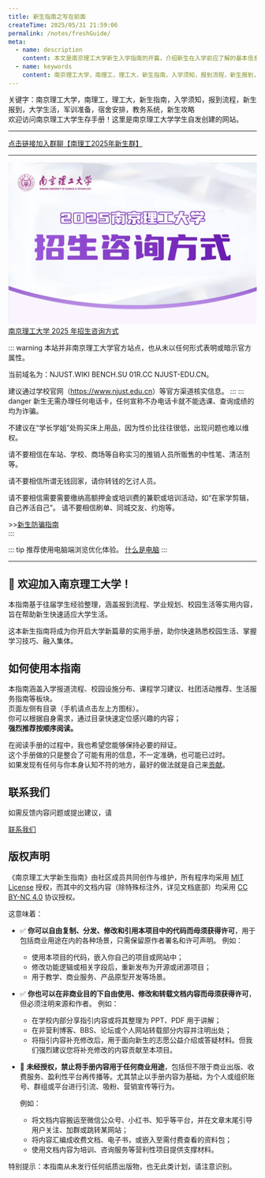 ```yaml
---
title: 新生指南之写在前面
createTime: 2025/05/31 21:59:06
permalink: /notes/freshGuide/
meta:
  - name: description
    content: 本文是南京理工大学新生入学指南的开篇，介绍新生在入学前应了解的基本信息、注意事项和实用建议，帮助你顺利开启大学生活。
  - name: keywords
    content: 南京理工大学，南理工，理工大，新生指南，入学须知，报到流程，新生报到，大学生活，军训准备，宿舍安排，教务系统，新生攻略
---
```


关键字：南京理工大学，南理工，理工大，新生指南，入学须知，报到流程，新生报到，大学生活，军训准备，宿舍安排，教务系统，新生攻略   
欢迎访问南京理工大学生存手册！这里是南京理工大学学生自发创建的网站。

---

 [点击链接加入群聊【南理工2025年新生群】](https://qm.qq.com/q/lpQB7nO77O)  
 
 ---

![招生咨询](ststic/ZSZXFS.webp)
[南京理工大学 2025 年招生咨询方式](https://mp.weixin.qq.com/s/P_LFKLAO_nSCX_WBqi-IRA)



::: warning
本站并非南京理工大学官方站点，也从未以任何形式表明或暗示官方属性。

当前域名为：NJUST.WIKI BENCH.SU 01R.CC NJUST-EDU.CN。

建议通过学校官网（<https://www.njust.edu.cn>）等官方渠道核实信息。
:::
::: danger
新生无需办理任何电话卡，任何宣称不办电话卡就不能选课、查询成绩的均为诈骗。  

不建议在“学长学姐”处购买床上用品，因为性价比往往很低，出现问题也难以维权。  

请不要相信在车站、学校、商场等自称实习的推销人员所贩售的中性笔、清洁剂等。  

请不要相信所谓无钱回家，请你转钱的乞讨人员。  

请不要相信需要需要缴纳高额押金或培训费的兼职或培训活动，如“在家学剪辑，自己养活自己”。
请不要相信刷单、同城交友、约炮等。  

\>>[新生防骗指南](/notes/freshGuide/antiScam.html)  
:::

::: tip
推荐使用电脑端浏览优化体验。
[什么是电脑](/%E9%80%89%E8%B4%AD%E6%8C%87%E5%8D%97/%E7%94%B5%E8%84%91%E9%80%89%E8%B4%AD.html)
:::

---

## :tada: 欢迎加入南京理工大学！

本指南基于往届学生经验整理，涵盖报到流程、学业规划、校园生活等实用内容，旨在帮助新生快速适应大学生活。  

这本新生指南将成为你开启大学新篇章的实用手册，助你快速熟悉校园生活、掌握学习技巧、融入集体。  

## 如何使用本指南

本指南涵盖入学报道流程、校园设施分布、课程学习建议、社团活动推荐、生活服务指南等板块。  
页面左侧有目录（手机请点击左上方图标）。  
你可以根据自身需求，通过目录快速定位感兴趣的内容；  
**强烈推荐按顺序阅读。**  

在阅读手册的过程中，我也希望您能够保持必要的辩证。   
这个手册做的只是整合了可能有用的信息，不一定准确，也可能已过时。  
如果发现有任何与你本身认知不符的地方，最好的做法就是自己来[贡献](/HowToContribute)。  

## 联系我们

如需反馈内容问题或提出建议，请

[联系我们](/about/contact.html)

## 版权声明

《南京理工大学新生指南》由社区成员共同创作与维护，所有程序均采用 [MIT License](https://opensource.org/licenses/MIT) 授权，而其中的文档内容（除特殊标注外，详见文档底部）均采用 [CC BY-NC 4.0](https://creativecommons.org/licenses/by-nc/4.0/) 协议授权。

 这意味着：


* ✅ **你可以自由复制、分发、修改和引用本项目中的代码而毋须获得许可**，用于包括商业用途在内的各种场景，只需保留原作者署名和许可声明。
  例如：

  * 使用本项目的代码，嵌入你自己的项目或网站中；
  * 修改功能逻辑或相关字段后，重新发布为开源或闭源项目；
  * 用于教学、商业服务、产品原型开发等场景。

* ✅ **你也可以在非商业目的下自由使用、修改和转载文档内容而毋须获得许可**，但必须注明来源和作者。
  例如：

  * 在学校内部分享指引内容或将其整理为 PPT、PDF 用于讲解；
  * 在非营利博客、BBS、论坛或个人网站转载部分内容并注明出处；
  * 将指引内容补充修改后，用于面向新生的志愿公益介绍或答疑材料。但我们强烈建议您将补充修改的内容贡献至本项目。

* 🚫 **未经授权，禁止将手册内容用于任何商业用途**，包括但不限于商业出版、收费服务、盈利性平台再传播等。尤其禁止以手册内容为基础，为个人或组织账号、群组或平台进行引流、吸粉、营销宣传等行为。

  例如：

  * 将文档内容搬运至微信公众号、小红书、知乎等平台，并在文章末尾引导用户关注、加群或跳转某网站；
  * 将内容汇编成收费文档、电子书，或嵌入至需付费查看的资料包；
  * 使用文档内容为培训、咨询服务等营利性项目提供支撑材料。



特别提示：本指南从未发行任何纸质出版物，也无此类计划，请注意识别。
